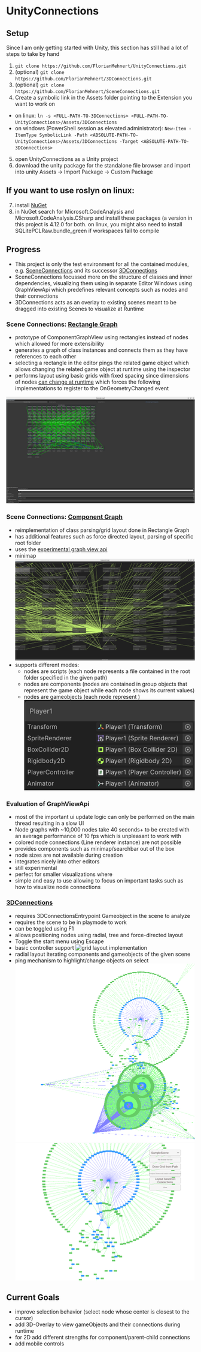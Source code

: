 # UnityConnections

## Setup

Since I am only getting started with Unity, this section has still had a lot of steps to take by hand

1. `git clone https://github.com/FlorianMehnert/UnityConnections.git`
2. (optional) `git clone https://github.com/FlorianMehnert/3DConnections.git`
3. (optional) `git clone https://github.com/FlorianMehnert/SceneConnections.git`
4. Create a symbolic link in the Assets folder pointing to the Extension you want to work on

- on linux: `ln -s <FULL-PATH-TO-3DConnections> <FULL-PATH-TO-UnityConnections>/Assets/3DConnections`
- on windows (PowerShell session as elevated administrator): `New-Item -ItemType SymbolicLink -Path <ABSOLUTE-PATH-TO-UnityConnections>/Assets/3DConnections -Target <ABSOLUTE-PATH-TO-3DConnections>`

5. open UnityConnections as a Unity project
6. download the unity package for the standalone file browser and import into unity Assets → Import Package → Custom Package

## If you want to use roslyn on linux:

7. install [NuGet](https://github.com/GlitchEnzo/NuGetForUnity?tab=readme-ov-file#how-do-i-install-nugetforunity)
8. in NuGet search for Microsoft.CodeAnalysis and Microsoft.CodeAnalysis.CSharp and install these packages (a version in this project is 4.12.0 for both. on linux, you might also need to install SQLitePCLRaw.bundle_green if workspaces fail to compile

## Progress

- This project is only the test environment for all the contained modules, e.g. [SceneConnections](https://github.com/FlorianMehnert/SceneConnections) and its successor [3DConnections](https://github.com/FlorianMehnert/3DConnections/)
- SceneConnections focussed more on the structure of classes and inner dependencies, visualizing them using in separate Editor Windows using GraphViewApi which predefines relevant concepts such as nodes and their connections
- 3DConnections acts as an overlay to existing scenes meant to be dragged into existing Scenes to visualize at Runtime

### Scene Connections: [Rectangle Graph](https://github.com/FlorianMehnert/SceneConnections/blob/main/Editor/RectangleOverview.cs)

- prototype of ComponentGraphView using rectangles instead of nodes which allowed for more extensibility
- generates a graph of class instances and connects them as they have references to each other
- selecting a rectangle in the editor pings the related game object which allows changing the related game object at runtime using the inspector
- performs layout using basic grids with fixed spacing since dimensions of nodes [can change at runtime](https://discussions.unity.com/t/how-can-i-properly-space-dynamically-loaded-nodes-in-graphview/875298) which forces the following implementations to register to the OnGeometryChanged event

![Rectangle Graph](images/rectangle_graph.png)

### Scene Connections: [Component Graph](https://github.com/FlorianMehnert/SceneConnections/blob/main/Editor/ComponentGraphView.cs)

- reimplementation of class parsing/grid layout done in Rectangle Graph
- has additional features such as force directed layout, parsing of specific root folder
- uses the [experimental graph view api](https://docs.unity3d.com/ScriptReference/Experimental.GraphView.GraphView.html)
- minimap
  ![Graph View Api](images/graph_view_api.png)
- supports different modes:
    - nodes are scripts (each node represents a file contained in the root folder specified in the given path)
    - nodes are components (nodes are contained in group objects that represent the game object while each node shows its current values)
    - nodes are gameobjects (each node represent )
      ![nodes are gameobjects](images/nodes_are_gameobjects.png)

### Evaluation of GraphViewApi

- most of the important ui update logic can only be performed on the main thread resulting in a slow UI
- Node graphs with ~10,000 nodes take 40 seconds+ to be created with an average performance of 10 fps which is unpleasant to work with
- colored node connections (Line renderer instance) are not possible
- provides components such as minimap/searchbar out of the box
- node sizes are not available during creation
- integrates nicely into other editors
- still experimental
- perfect for smaller visualizations where
- simple and easy to use allowing to focus on important tasks such as how to visualize node connections

### [3DConnections](https://github.com/FlorianMehnert/3DConnections/)

- requires 3DConnectionsEntrypoint Gameobject in the scene to analyze
- requires the scene to be in playmode to work
- can be toggled using F1
- allows positioning nodes using radial, tree and force-directed layout
- Toggle the start menu using Escape
- basic controller support
  ![grid layout implementation](images/overlay_implementation_grid.gif)
- radial layout iterating components and gameobjects of the given scene
- ping mechanism to highlight/change objects on select
  ![signs](images/signs.png)
  ![signs2](images/signs2.png)

## Current Goals

- improve selection behavior (select node whose center is closest to the cursor)
- add 3D-Overlay to view gameObjects and their connections during runtime
- for 2D add different strengths for component/parent-child connections
- add mobile controls
